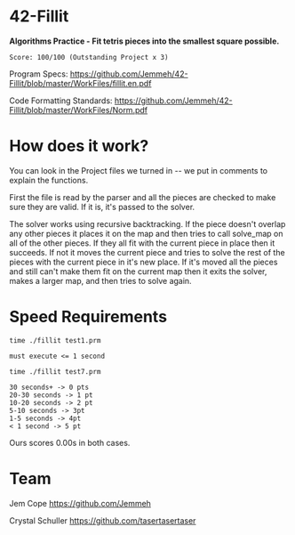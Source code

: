 # 42-Fillit

**Algorithms Practice - Fit tetris pieces into the smallest square possible.**

`Score: 100/100 (Outstanding Project x 3)`

Program Specs: <https://github.com/Jemmeh/42-Fillit/blob/master/WorkFiles/fillit.en.pdf>

Code Formatting Standards: <https://github.com/Jemmeh/42-Fillit/blob/master/WorkFiles/Norm.pdf>

# How does it work?
You can look in the Project files we turned in -- we put in comments to explain the functions. 

First the file is read by the parser and all the pieces are checked to make sure they are valid. If it is, it's passed to the solver.

The solver works using recursive backtracking. If the piece doesn't overlap any other pieces it places it on the map and then tries to call solve_map on all of the other pieces. If they all fit with the current piece in place then it succeeds. If not it moves the current piece and tries to solve the rest of the pieces with the current piece in it's new place. If it's moved all the pieces and still can't make them fit on the current map then it exits the solver, makes a larger map, and then tries to solve again.

# Speed Requirements

`time ./fillit test1.prm`

    must execute <= 1 second

`time ./fillit test7.prm`

    30 seconds+ -> 0 pts
    20-30 seconds -> 1 pt
    10-20 seconds -> 2 pt
    5-10 seconds -> 3pt
    1-5 seconds -> 4pt
    < 1 second -> 5 pt

Ours scores 0.00s in both cases.

# Team
Jem Cope <https://github.com/Jemmeh>

Crystal Schuller <https://github.com/tasertasertaser>
